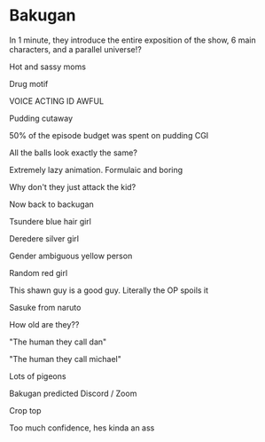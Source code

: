 # Bakugan

In 1 minute, they introduce the entire exposition of the show, 6 main characters, and a parallel universe!?

Hot and sassy moms

Drug motif

VOICE ACTING ID AWFUL

Pudding cutaway

50% of the episode budget was spent on pudding CGI

All the balls look exactly the same?

Extremely lazy animation. Formulaic and boring

Why don't they just attack the kid?

Now back to backugan

Tsundere blue hair girl

Deredere silver girl

Gender ambiguous yellow person

Random red girl

This shawn guy is a good guy. Literally the OP spoils it

Sasuke from naruto

How old are they??

"The human they call dan"

"The human they call michael"

Lots of pigeons 

Bakugan predicted Discord / Zoom

Crop top

Too much confidence, hes kinda an ass